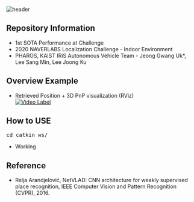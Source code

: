 ![header](https://capsule-render.vercel.app/api?type=rect&color=timeGradient&text=NAVERLABS%20Localization%20Challenge%20&fontSize=20)

## <div align=left>Repository Information</div>  
- 1st SOTA Performance at Challenge  
- 2020 NAVERLABS Localization Challenge - Indoor Environment  
- PHAROS, KAIST IRiS Autonomous Vehicle Team - Jeong Gwang Uk*, Lee Sang Min, Lee Joong Ku   

## <div align=left>Overview Example</div>  
- Retrieved Position + 3D PnP visualization (RViz)  
[![Video Label](http://img.youtube.com/vi/u13pD5tT-z8/0.jpg)](https://youtu.be/u13pD5tT-z8)

## <div align=left>How to USE</div> 
<pre>cd catkin_ws/  </pre>
- Working

## <div align=left>Reference</div>
- Relja Arandjelović, NetVLAD: CNN architecture for weakly supervised place recognition, IEEE Computer Vision and Pattern Recognition (CVPR), 2016.
